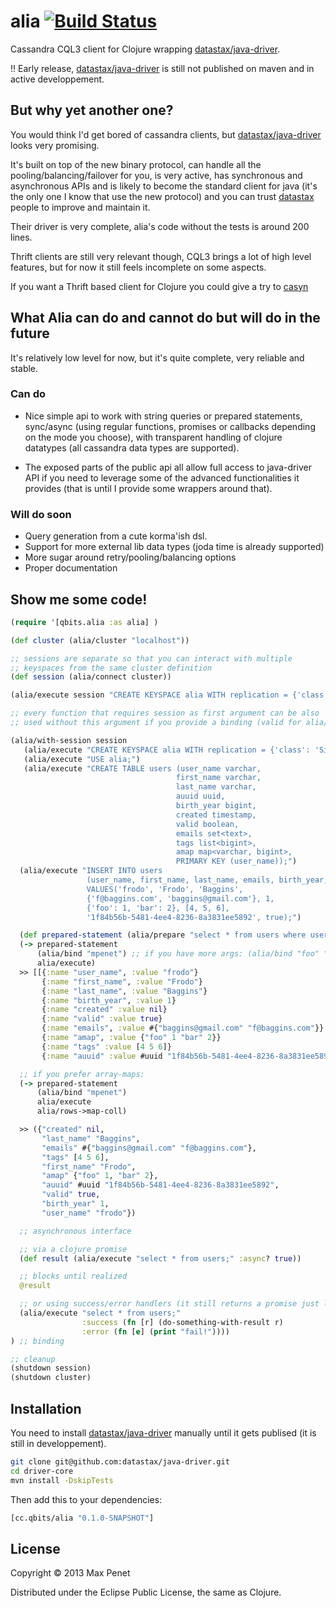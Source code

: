 # alia [![Build Status](https://secure.travis-ci.org/mpenet/alia.png?branch=master)](http://travis-ci.org/mpenet/alia)

Cassandra CQL3 client for Clojure wrapping [datastax/java-driver](https://github.com/datastax/java-driver).

!! Early release, [datastax/java-driver](https://github.com/datastax/java-driver) is still not published on maven and in active developpement.

## But why yet another one?

You would think I'd get bored of cassandra clients, but
[datastax/java-driver](https://github.com/datastax/java-driver) looks
very promising.

It's built on top of the new binary protocol, can handle all the
pooling/balancing/failover for you, is very active, has synchronous and
asynchronous APIs and is likely to become the standard client for java
(it's the only one I know that use the new protocol) and you can trust
[datastax](http://datastax.com/) people to improve and maintain it.

Their driver is very complete, alia's code without the tests is around
200 lines.

Thrift clients are still very relevant though, CQL3 brings a lot of
high level features, but for now it still feels incomplete on some
aspects.

If you want a Thrift based client for Clojure you could give a try to [casyn](https://github.com/mpenet/casyn)

## What Alia can do and cannot do but will do in the future

It's relatively low level for now, but it's quite complete, very
reliable and stable.

### Can do

* Nice simple api to work with string queries or prepared statements,
  sync/async (using regular functions, promises or callbacks depending
  on the mode you choose), with transparent handling of clojure
  datatypes (all cassandra data types are supported).

* The exposed parts of the public api all allow full access to
  java-driver API if you need to leverage some of the advanced
  functionalities it provides (that is until I provide some wrappers
  around that).

### Will do soon

* Query generation from a cute korma'ish dsl.
* Support for more external lib data types (joda time is already supported)
* More sugar around retry/pooling/balancing options
* Proper documentation

## Show me some code!

```clojure
(require '[qbits.alia :as alia] )

(def cluster (alia/cluster "localhost"))

;; sessions are separate so that you can interact with multiple
;; keyspaces from the same cluster definition
(def session (alia/connect cluster))

(alia/execute session "CREATE KEYSPACE alia WITH replication = {'class': 'SimpleStrategy', 'replication_factor' : 3};")

;; every function that requires session as first argument can be also
;; used without this argument if you provide a binding (valid for alia/execute, alia/prepare, alia/bind):

(alia/with-session session
   (alia/execute "CREATE KEYSPACE alia WITH replication = {'class': 'SimpleStrategy', 'replication_factor' : 3};")
   (alia/execute "USE alia;")
   (alia/execute "CREATE TABLE users (user_name varchar,
                                     first_name varchar,
                                     last_name varchar,
                                     auuid uuid,
                                     birth_year bigint,
                                     created timestamp,
                                     valid boolean,
                                     emails set<text>,
                                     tags list<bigint>,
                                     amap map<varchar, bigint>,
                                     PRIMARY KEY (user_name));")
  (alia/execute "INSERT INTO users
                 (user_name, first_name, last_name, emails, birth_year, amap, tags, auuid,valid)
                 VALUES('frodo', 'Frodo', 'Baggins',
                 {'f@baggins.com', 'baggins@gmail.com'}, 1,
                 {'foo': 1, 'bar': 2}, [4, 5, 6],
                 '1f84b56b-5481-4ee4-8236-8a3831ee5892', true);")

  (def prepared-statement (alia/prepare "select * from users where user_name=?;"))
  (-> prepared-statement
      (alia/bind "mpenet") ;; if you have more args: (alia/bind "foo" "bar" 1 (java.util.Date.)) etc...
      alia/execute)
  >> [[{:name "user_name", :value "frodo"}
       {:name "first_name", :value "Frodo"}
       {:name "last_name", :value "Baggins"}
       {:name "birth_year", :value 1}
       {:name "created" :value nil}
       {:name "valid" :value true}
       {:name "emails", :value #{"baggins@gmail.com" "f@baggins.com"}}
       {:name "amap", :value {"foo" 1 "bar" 2}}
       {:name "tags" :value [4 5 6]}
       {:name "auuid" :value #uuid "1f84b56b-5481-4ee4-8236-8a3831ee5892"}]]

  ;; if you prefer array-maps:
  (-> prepared-statement
      (alia/bind "mpenet")
      alia/execute
      alia/rows->map-coll)

  >> ({"created" nil,
       "last_name" "Baggins",
       "emails" #{"baggins@gmail.com" "f@baggins.com"},
       "tags" [4 5 6],
       "first_name" "Frodo",
       "amap" {"foo" 1, "bar" 2},
       "auuid" #uuid "1f84b56b-5481-4ee4-8236-8a3831ee5892",
       "valid" true,
       "birth_year" 1,
       "user_name" "frodo"})

  ;; asynchronous interface

  ;; via a clojure promise
  (def result (alia/execute "select * from users;" :async? true))

  ;; blocks until realized
  @result

  ;; or using success/error handlers (it still returns a promise just like before)
  (alia/execute "select * from users;"
                :success (fn [r] (do-something-with-result r)
                :error (fn [e] (print "fail!"))))
) ;; binding

;; cleanup
(shutdown session)
(shutdown cluster)

```


## Installation

You need to install
[datastax/java-driver](https://github.com/datastax/java-driver)
manually until it gets publised (it is still in developpement).

```bash
git clone git@github.com:datastax/java-driver.git
cd driver-core
mvn install -DskipTests
```

Then add this to your dependencies:

```clojure
[cc.qbits/alia "0.1.0-SNAPSHOT"]
```

## License

Copyright © 2013 Max Penet

Distributed under the Eclipse Public License, the same as Clojure.

